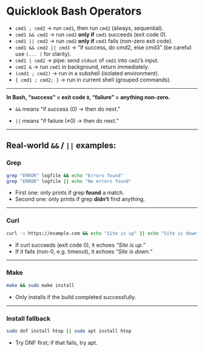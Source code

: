 # Quicklook Bash Operators

- `cmd1 ; cmd2` → run `cmd1`, then run `cmd2` (always, sequential).
- `cmd1 && cmd2` → run `cmd2` **only if** `cmd1` succeeds (exit code 0).
- `cmd1 || cmd2` → run `cmd2` **only if** `cmd1` fails (non-zero exit code).
- `cmd1 && cmd2 || cmd3` → “if success, do cmd2, else cmd3” (be careful: use `(... )` for clarity).
- `cmd1 | cmd2` → pipe: send `stdout` of `cmd1` into `cmd2`’s input.
- `cmd1 &` → run `cmd1` in background, return immediately.
- `(cmd1 ; cmd2)` → run in a subshell (isolated environment).
- `{ cmd1 ; cmd2; }` → run in current shell (grouped commands).

---

**In Bash, “success” = exit code `0`, “failure” = anything non-zero.**


- `&&` means “if success (0) -> then do next.”
    
- `||` means “if failure (≠0) -> then do next.”
    

---

## **Real-world `&&` / `||` examples**:

### Grep


```bash
grep "ERROR" logfile && echo "Errors found"
grep "ERROR" logfile || echo "No errors found"
```

- First one: only prints if grep **found** a match.
- Second one: only prints if grep **didn’t** find anything.

---

### Curl

```bash
curl -s https://example.com && echo "Site is up" || echo "Site is down"
```

- If curl succeeds (exit code 0), it echoes *“Site is up.”*
- If it fails (non-0, e.g. timeout), it echoes *“Site is down.”*

---

### Make

```bash
make && sudo make install
```

- Only installs if the build completed successfully.

---

### Install fallback

```bash
sudo dnf install htop || sudo apt install htop
```

- Try DNF first; if that fails, try apt.
